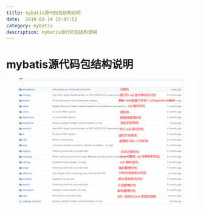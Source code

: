 ```yaml
---
title: mybatis源代码包结构说明  
date:  2018-03-14 15:47:52
category: mybatis
description: mybatis源代码包结构说明
---
```

# mybatis源代码包结构说明
![enter description here][1]


[1]: /static/articleImage/2018/mybatis%E6%BA%90%E7%A0%81%E5%8C%85%E7%BB%93%E6%9E%84%E5%9B%BE.png